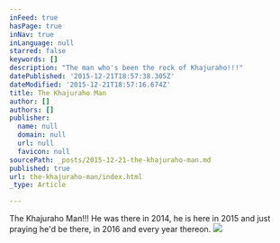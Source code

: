 ```yaml
---
inFeed: true
hasPage: true
inNav: true
inLanguage: null
starred: false
keywords: []
description: "The man who's been the rock of Khajuraho!!!"
datePublished: '2015-12-21T18:57:38.305Z'
dateModified: '2015-12-21T18:57:16.674Z'
title: The Khajuraho Man
author: []
authors: []
publisher:
  name: null
  domain: null
  url: null
  favicon: null
sourcePath: _posts/2015-12-21-the-khajuraho-man.md
published: true
url: the-khajuraho-man/index.html
_type: Article

---
```

The Khajuraho Man!!! He was there in 2014, he is here in 2015 and just praying he'd be there, in 2016 and every year thereon. ![](https://the-grid-user-content.s3-us-west-2.amazonaws.com/cc33f824-ecc8-43e6-9e69-ebd75ac47e3d.jpg)